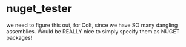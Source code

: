 # nuget_tester
we need to figure this out, for Colt, since we have SO many dangling assemblies.  Would be REALLY nice to simply specify them as NUGET packages!
